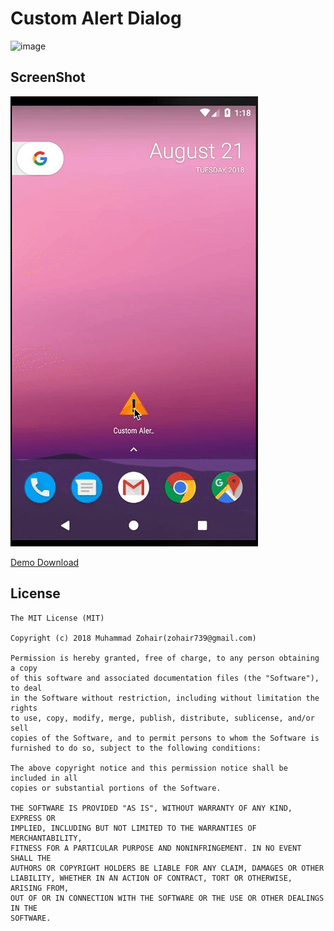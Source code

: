 # Custom Alert Dialog

![image](https://img.shields.io/badge/Android-Custom%20Alert%20Dialog-brightgreen.svg)

## ScreenShot
![image](https://github.com/MuhammadZohair/Custom-Alert-Dialog/blob/master/Final_screenshot.gif)

[Demo Download](https://github.com/MuhammadZohair/Custom-Alert-Dialog/raw/master/CustomAlertDialog)

## License

    The MIT License (MIT)

    Copyright (c) 2018 Muhammad Zohair(zohair739@gmail.com)

    Permission is hereby granted, free of charge, to any person obtaining a copy
    of this software and associated documentation files (the "Software"), to deal
    in the Software without restriction, including without limitation the rights
    to use, copy, modify, merge, publish, distribute, sublicense, and/or sell
    copies of the Software, and to permit persons to whom the Software is
    furnished to do so, subject to the following conditions:

    The above copyright notice and this permission notice shall be included in all
    copies or substantial portions of the Software.

    THE SOFTWARE IS PROVIDED "AS IS", WITHOUT WARRANTY OF ANY KIND, EXPRESS OR
    IMPLIED, INCLUDING BUT NOT LIMITED TO THE WARRANTIES OF MERCHANTABILITY,
    FITNESS FOR A PARTICULAR PURPOSE AND NONINFRINGEMENT. IN NO EVENT SHALL THE
    AUTHORS OR COPYRIGHT HOLDERS BE LIABLE FOR ANY CLAIM, DAMAGES OR OTHER
    LIABILITY, WHETHER IN AN ACTION OF CONTRACT, TORT OR OTHERWISE, ARISING FROM,
    OUT OF OR IN CONNECTION WITH THE SOFTWARE OR THE USE OR OTHER DEALINGS IN THE
    SOFTWARE.
